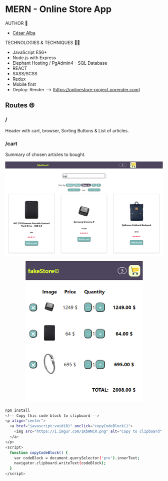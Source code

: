 # MERN - Online Store App

AUTHOR 🧑
- [César Alba](https://github.com/Cesario87)

TECHNOLOGIES & TECHNIQUES 👨‍💻
- JavaScript ES6+
- Node.js with Express
- Elephant Hosting / PgAdmin4 - SQL Database
- REACT
- SASS/SCSS
- Redux
- Mobile first
- Deploy: Render --> (https://onlinestore-project.onrender.com)

## Routes 🌐
### / 
Header with cart, browser, Sorting Buttons & List of articles. <br> 
### /cart
Summary of chosen articles to bought. <br> 

![search](https://github.com/Cesario87/onlineStore-project/blob/main/client/public/assets/store.PNG)

<p align="center">
  <img src="https://github.com/Cesario87/onlineStore-project/blob/main/client/public/assets/cart.PNG" alt="cart">
</p>

```bash
npm install
<!-- Copy this code block to clipboard -->
<p align="center">
  <a href="javascript:void(0)" onclick="copyCodeBlock()">
    <img src="https://i.imgur.com/1KbWNCR.png" alt="Copy to clipboard" height="33">
  </a>
</p>
<script>
  function copyCodeBlock() {
    var codeBlock = document.querySelector('pre').innerText;
    navigator.clipboard.writeText(codeBlock);
  }
</script>